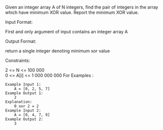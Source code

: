 Given an integer array A of N integers, find the pair of integers in the array which have minimum XOR value. Report the minimum XOR value.

Input Format:

First and only argument of input contains an integer array A
    
Output Format:

return a single integer denoting minimum xor value

Constraints:

2 <= N <= 100 000  
0 <= A[i] <= 1 000 000 000
For Examples :
```
Example Input 1:
    A = [0, 2, 5, 7]
Example Output 1:
    2
Explanation:
    0 xor 2 = 2
Example Input 2:
    A = [0, 4, 7, 9]
Example Output 2:
    3
```
